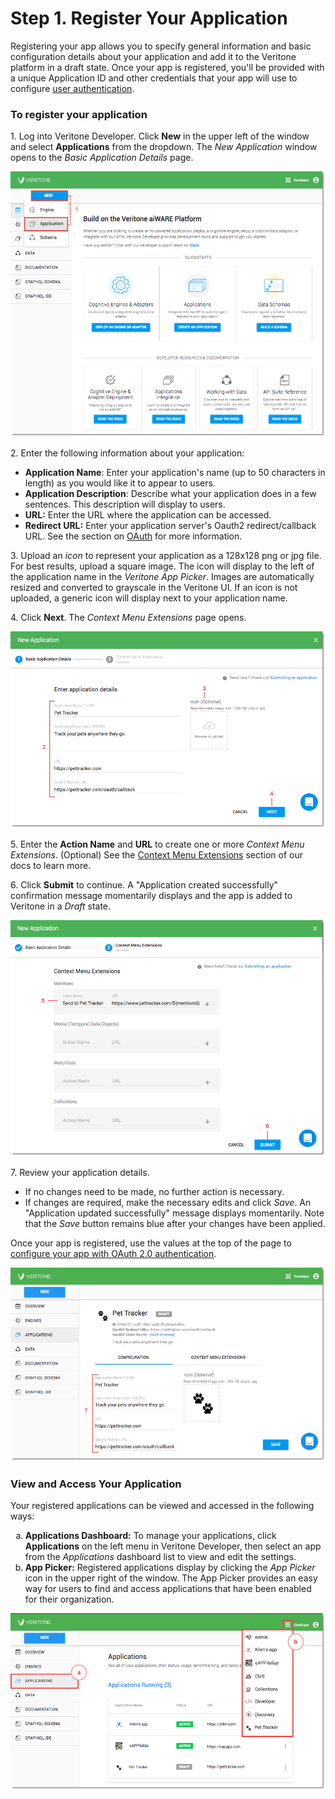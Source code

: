 # Step 1. Register Your Application

Registering your app allows you to specify general information and basic configuration details about your application and add it to the Veritone platform in a draft state. Once your app is registered, you'll be provided with a unique Application ID and other credentials that your app will use to configure [user authentication](/applications/quick-start/step-2). 

### To register your application
1\.  Log into Veritone Developer. Click **New** in the upper left of the window and select **Applications** from the dropdown. The *New Application* window opens to the _Basic Application Details_ page. 

![VDA-Create-App-1](App-QS-step1-1.png)

2\. Enter the following information about your application:  

* **Application Name**: Enter your application's name (up to 50 characters in length) as you would like it to appear to users.
* **Application Description**: Describe what your application does in a few sentences. This description will display to users.
*   **URL:** Enter the URL where the application can be accessed.
*   **Redirect URL:** Enter your application server's Oauth2 redirect/callback URL. See the section on [OAuth](/applications/oauth) for more information. 

3\. Upload an *icon* to represent your application as a 128x128 png or jpg file. For best results, upload a square image. The icon will display to the left of the application name in the *Veritone App Picker*. Images are automatically resized and converted to grayscale in the Veritone UI. If an icon is not uploaded, a generic icon will display next to your application name.

4\. Click **Next**. The *Context Menu Extensions* page opens.

![VDA-Create-App-2](App-QS-step1-2.png)

5\. Enter the **Action Name** and **URL** to create one or more *Context Menu Extensions*. (Optional) See the [Context Menu Extensions](/applications/context-menu-extensions) section of our docs to learn more.

6\. Click **Submit** to continue. A "Application created successfully" confirmation message momentarily displays and the app is added to Veritone in a *Draft* state. 

![VDA-Create-App-3](App-QS-step1-3.png)

7\. Review your application details.

*   If no changes need to be made, no further action is necessary.
*   If changes are required, make the necessary edits and click _Save_. An "Application updated successfully" message displays momentarily. Note that the _Save_ button remains blue after your changes have been applied. 


Once your app is registered, use the values at the top of the page to [configure your app with OAuth 2.0 authentication](/applications/oauth). 

![VDA-Create-App-4](App-QS-step1-4.png)

### View and Access Your Application 
Your registered applications can be viewed and accessed in the following ways:

<ol type="a">
  <li><b>Applications Dashboard:</b> To manage your applications, click <b>Applications</b> on the left menu in Veritone Developer, then select an app from the <i>Applications</i> dashboard list to view and edit the settings.</li>
  <li><b>App Picker:</b> Registered applications display by clicking the <i>App Picker</i> icon in the upper right of the window. The App Picker provides an easy way for users to find and access applications that have been enabled for their organization.</li>
</ol>

![VDA-View-and-Access-Apps](App-QS-step1-5.png)


